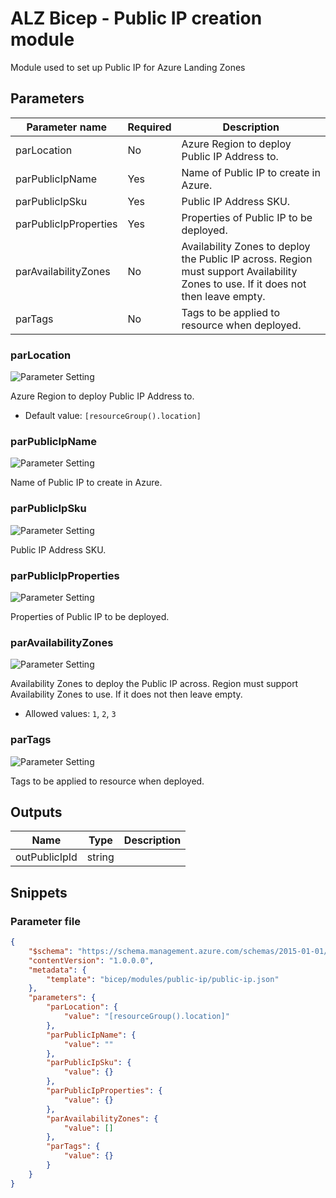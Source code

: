 # ALZ Bicep - Public IP creation module

Module used to set up Public IP for Azure Landing Zones

## Parameters

Parameter name | Required | Description
-------------- | -------- | -----------
parLocation    | No       | Azure Region to deploy Public IP Address to.
parPublicIpName | Yes      | Name of Public IP to create in Azure.
parPublicIpSku | Yes      | Public IP Address SKU.
parPublicIpProperties | Yes      | Properties of Public IP to be deployed.
parAvailabilityZones | No       | Availability Zones to deploy the Public IP across. Region must support Availability Zones to use. If it does not then leave empty.
parTags        | No       | Tags to be applied to resource when deployed.

### parLocation

![Parameter Setting](https://img.shields.io/badge/parameter-optional-green?style=flat-square)

Azure Region to deploy Public IP Address to.

- Default value: `[resourceGroup().location]`

### parPublicIpName

![Parameter Setting](https://img.shields.io/badge/parameter-required-orange?style=flat-square)

Name of Public IP to create in Azure.

### parPublicIpSku

![Parameter Setting](https://img.shields.io/badge/parameter-required-orange?style=flat-square)

Public IP Address SKU.

### parPublicIpProperties

![Parameter Setting](https://img.shields.io/badge/parameter-required-orange?style=flat-square)

Properties of Public IP to be deployed.

### parAvailabilityZones

![Parameter Setting](https://img.shields.io/badge/parameter-optional-green?style=flat-square)

Availability Zones to deploy the Public IP across. Region must support Availability Zones to use. If it does not then leave empty.

- Allowed values: `1`, `2`, `3`

### parTags

![Parameter Setting](https://img.shields.io/badge/parameter-optional-green?style=flat-square)

Tags to be applied to resource when deployed.

## Outputs

Name | Type | Description
---- | ---- | -----------
outPublicIpId | string |

## Snippets

### Parameter file

```json
{
    "$schema": "https://schema.management.azure.com/schemas/2015-01-01/deploymentParameters.json#",
    "contentVersion": "1.0.0.0",
    "metadata": {
        "template": "bicep/modules/public-ip/public-ip.json"
    },
    "parameters": {
        "parLocation": {
            "value": "[resourceGroup().location]"
        },
        "parPublicIpName": {
            "value": ""
        },
        "parPublicIpSku": {
            "value": {}
        },
        "parPublicIpProperties": {
            "value": {}
        },
        "parAvailabilityZones": {
            "value": []
        },
        "parTags": {
            "value": {}
        }
    }
}
```
